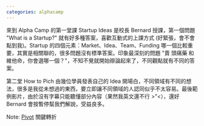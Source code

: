 ```yaml
---
categories: alphacamp
---
```


來到 Alpha Camp 的第一堂課 Startup Ideas 是校長 Bernard 授課，第一個問題 "What is a Startup?" 就有好多種答案，喜歡互動式的上課方式 (好緊張，會不會點到我)。Startup 的四個元素：Market、Idea、Team、Funding 哪一個比較重要，其實是相關聯的，很多問題沒有標準答案。印象最深刻的問題 "賣 頭痛藥 和 維他命，你會選哪一個？"，不知不覺就開始辯論起來了，不同觀點就有不同的答案。

第二堂 How to Pich 由幾位學員發表自己的 Idea 開場白，不同領域有不同的想法，很多是我從未想過的東西，要立即讓不同領域的人認同似乎不太容易。最後範例影片，由於沒有字幕只能聽懂部分內容（果然我英文還不行 >"<），還好 Bernard 會按暫停幫我們解說，受益良多。

Note: [Pivot](http://mrjamie.cc/2010/10/29/pivot/) 關鍵轉折
